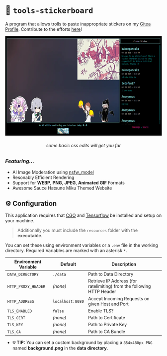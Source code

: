 # 🍡 `tools-stickerboard`

A program that allows trolls to paste inappropriate stickers on my [Gitea Profile](https://git.panca.kz/bakonpancakz).
Contribute to the efforts [here](https://stickers.panca.kz)!

<p align="center">
    <img src=".documents/preview.png" height=320>
    <h6 align="center">some basic css edits will get you far</h6>
</p>

### *Featuring...*
- AI Image Moderation using [nsfw_model](https://github.com/GantMan/nsfw_model)
- Resonably Efficient Rendering
- Support for **WEBP**, **PNG**, **JPEG**, **Animated GIF** Formats
- Awesome Sauce Hatsune Miku Themed Website

## ⚙️ Configuration
This application requires that [CGO](https://go.dev/wiki/cgo) and [Tensorflow](https://www.tensorflow.org/install/lang_c) be installed and setup on your machine.

> Additionally you must include the `resources` folder with the **executable**.

You can set these using environment variables or a `.env` file in the working directory. Required Variables are marked with an asterisk `*`.

| Environment Variable | Default          | Description                                                           |
| -------------------- | ---------------- | --------------------------------------------------------------------- |
| `DATA_DIRECTORY`     | `./data`         | Path to Data Directory                                                |
| `HTTP_PROXY_HEADER`  | *(none)*         | Retrieve IP Address (for ratelimiting) from the following HTTP Header |
| `HTTP_ADDRESS`       | `localhost:8080` | Accept Incoming Requests on given Host and Port                       |
| `TLS_ENABLED`        | `false`          | Enable TLS?                                                           |
| `TLS_CERT`           | *(none)*         | Path to Certificate                                                   |
| `TLS_KEY`            | *(none)*         | Path to Private Key                                                   |
| `TLS_CA`             | *(none)*         | Path to CA Bundle                                                     |

- **💡 TIP:** You can set a custom background by placing a `854x480px PNG` named **background.png** in the **data directory**.